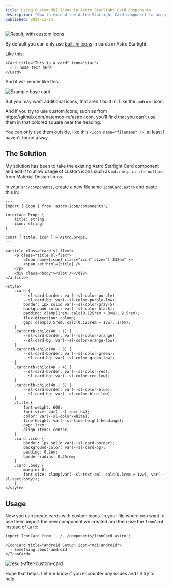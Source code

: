 ```yaml
---
title: Using Custom MDI Icons in Astro Starlight Card Components
description: "How to extend the Astro Starlight Card component to accept custom icons"
published: 2024-12-14
---
```


![Result, with custom icons](/images/custom-mdi-icons-astro-starlight/demo-custom-icon-cards.png)

By default you can only use [built-in icons](https://starlight.astro.build/reference/icons/) in cards in Astro Starlight.

Like this:

```mdx
<Card title="This is a card" icon="star">
  - ✨ Some text here
</Card>
```

And it will render like this:

![Example base card](/images/custom-mdi-icons-astro-starlight/example-base-card.png)

But you may want additional icons, that aren't built in. Like the `android` icon.

And if you try to use custom icons, such as from https://github.com/natemoo-re/astro-icon, you'll find that you can't use them in that colored square near the heading.

You can only use them outside, like this `<Icon name="filename" />`, at least I haven't found a way.

## The Solution

My solution has been to take the existing Astro Starlight Card component and edit it to allow usage of custom icons such as `mdi:help-circle-outline`, from Material Design Icons.

In your `src/components`, create a new filename `IconCard.astro` and paste this in:

```mdx
---
import { Icon } from 'astro-icon/components';

interface Props {
    title: string;
    icon: string;
}

const { title, icon } = Astro.props;
---

<article class="card sl-flex">
    <p class="title sl-flex">
        <Icon name={icon} class="icon" size="1.333em" />
        <span set:html={title} />
    </p>
    <div class="body"><slot /></div>
</article>

<style>
    .card {
        --sl-card-border: var(--sl-color-purple);
        --sl-card-bg: var(--sl-color-purple-low);
        border: 1px solid var(--sl-color-gray-5);
        background-color: var(--sl-color-black);
        padding: clamp(1rem, calc(0.125rem + 3vw), 2.5rem);
        flex-direction: column;
        gap: clamp(0.5rem, calc(0.125rem + 1vw), 1rem);
    }
    .card:nth-child(4n + 1) {
        --sl-card-border: var(--sl-color-orange);
        --sl-card-bg: var(--sl-color-orange-low);
    }
    .card:nth-child(4n + 3) {
        --sl-card-border: var(--sl-color-green);
        --sl-card-bg: var(--sl-color-green-low);
    }
    .card:nth-child(4n + 4) {
        --sl-card-border: var(--sl-color-red);
        --sl-card-bg: var(--sl-color-red-low);
    }
    .card:nth-child(4n + 5) {
        --sl-card-border: var(--sl-color-blue);
        --sl-card-bg: var(--sl-color-blue-low);
    }
    .title {
        font-weight: 600;
        font-size: var(--sl-text-h4);
        color: var(--sl-color-white);
        line-height: var(--sl-line-height-headings);
        gap: 1rem;
        align-items: center;
    }
    .card .icon {
        border: 1px solid var(--sl-card-border);
        background-color: var(--sl-card-bg);
        padding: 0.2em;
        border-radius: 0.25rem;
    }
    .card .body {
        margin: 0;
        font-size: clamp(var(--sl-text-sm), calc(0.5rem + 1vw), var(--sl-text-body));
    }
</style>
```

## Usage

Now you can create cards with custom icons. In your file where you want to use them import the new component we created and then use the `IconCard` instead of `Card`:

```mdx
import IconCard from '../../components/IconCard.astro';

<IconCard title="Android Setup" icon="mdi:android">
  - Something about android
</IconCard>
```

![result-after-custom-card](/images/custom-mdi-icons-astro-starlight/result-after-custom-card.png)

Hope that helps. Let me know if you encounter any issues and I'll try to help. 